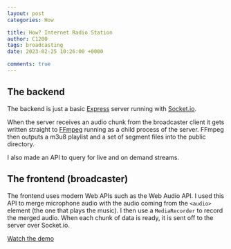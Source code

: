 ```yaml
---
layout: post
categories: How

title: How? Internet Radio Station
author: C1200
tags: broadcasting
date: 2023-02-25 10:26:00 +0000

comments: true
---
```


## The backend

The backend is just a basic [Express](https://expressjs.com) server running with
[Socket.io](https://socket.io).

When the server receives an audio chunk from the broadcaster client it gets written straight to
[FFmpeg](https://ffmpeg.org) running as a child process of the server. FFmpeg then outputs a m3u8
playlist and a set of segment files into the public directory.

I also made an API to query for live and on demand streams.

## The frontend (broadcaster)

The frontend uses modern Web APIs such as the Web Audio API. I used this API to merge microphone
audio with the audio coming from the `<audio>` element (the one that plays the music). I then use
a `MediaRecorder` to record the merged audio. When each chunk of data is ready, it is sent off to
the server over Socket.io.

[Watch the demo](https://youtu.be/eYd5d7rvAZ4)